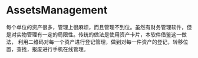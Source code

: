 # AssetsManagement

每个单位的资产很多，管理上很麻烦，而且管理不到位。虽然有财务管理软件，但是对实物管理有一定的局限性。传统的做法是使用资产卡片，本软件借鉴这一做法，
利用二维码对每一个资产进行登记管理，做到对每一件资产的登记，转移位置，查找，报废进行手机在线管理。
